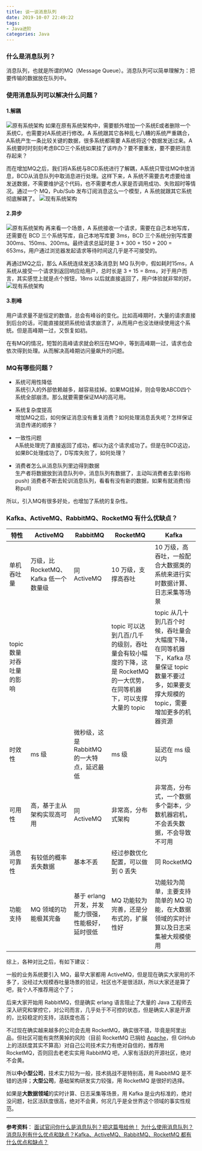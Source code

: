 ```yaml
---
title: 谈一谈消息队列
date: 2019-10-07 22:49:22
tags:
- Java进阶
categories: Java
---
```


### 什么是消息队列？

消息队列，也就是所谓的MQ（Message Queue）。消息队列可以简单理解为：把要传输的数据放在队列中。

### 使用消息队列可以解决什么问题？

#### 1.解耦
![原有系统架构](消息队列/system.png)
如果在原有系统架构中，需要额外增加一个系统E或者删除一个系统C，也需要对A系统进行修改。A 系统跟其它各种乱七八糟的系统严重耦合，A系统产生一条比较关键的数据，很多系统都需要 A系统将这个数据发送过来。A 系统要时时刻刻考虑BCD三个系统如果挂了该咋办？要不要重发，要不要把消息存起来？

而在增加MQ之后，我们将A系统与BCD系统进行了解耦，A系统只管往MQ中放消息，BCD从消息队列中取消息进行处理。这样下来，A 系统不需要去考虑要给谁发送数据，不需要维护这个代码，也不需要考虑人家是否调用成功、失败超时等情况。通过一个 MQ，Pub/Sub 发布订阅消息这么一个模型，A 系统就跟其它系统彻底解耦了。
![现有系统架构](消息队列/systemAfter.png)
#### 2.异步
![原有系统架构](消息队列/systemTiming.png)
再来看一个场景，A 系统接收一个请求，需要在自己本地写库，还需要在 BCD 三个系统写库，自己本地写库要 3ms，BCD 三个系统分别写库要 300ms、150ms、200ms。最终请求总延时是 3 + 300 + 150 + 200 = 653ms，用户通过浏览器发起请求等待时间这几乎是不可接受的。

再通过MQ之后，那么 A系统连续发送3条消息到 MQ 队列中，假如耗时15ms，A 系统从接受一个请求到返回响应给用户，总时长是 3 + 15 = 8ms，对于用户而言，其实感觉上就是点个按钮，18ms 以后就直接返回了，用户体验就非常的好。
![现有系统架构](消息队列/systemTimingAfter.png)

#### 3.削峰
用户请求量不是恒定的数值，总会有峰谷的变化。比如高峰期时，大量的请求直接到后台的话，可能直接就把系统给请求崩溃了，从而用户也没法继续使用这个系统。但是高峰期一过，又恢复如初。

在有MQ的情况，短暂的高峰请求就会积压在MQ中，等到高峰期一过，请求也会依次得到处理。从而解决高峰期访问量飙升的问题。

### MQ有哪些问题？

- 系统可用性降低<br>
系统引入的外部依赖越多，越容易挂掉。如果MQ挂掉，则会导致ABCD四个系统全部崩溃。那么就要需要保证MA的高可用。

- 系统复杂度提高<br>
增加MQ之后，如何保证消息没有重复消费？如何处理消息丢失呢？怎样保证消息传递的顺序？

- 一致性问题<br>
A系统处理完了直接返回了成功，都以为这个请求成功了。但是在BCD这边，如果BC处理成功了，D写库失败了，如何处理？

- 消费者怎么从消息队列里边得到数据<br>
生产者将数据放到消息队列中，消息队列有数据了，主动叫消费者去拿(俗称push)
消费者不断去轮训消息队列，看看有没有新的数据，如果有就消费(俗称pull)

所以，引入MQ有很多好处，也增加了系统的复杂性。

### Kafka、ActiveMQ、RabbitMQ、RocketMQ 有什么优缺点？

| 特性 | ActiveMQ | RabbitMQ | RocketMQ | Kafka |
|---|---|---|---|---|
| 单机吞吐量 | 万级，比 RocketMQ、Kafka 低一个数量级 | 同 ActiveMQ | 10 万级，支撑高吞吐 | 10 万级，高吞吐，一般配合大数据类的系统来进行实时数据计算、日志采集等场景 |
| topic 数量对吞吐量的影响 | | | topic 可以达到几百/几千的级别，吞吐量会有较小幅度的下降，这是 RocketMQ 的一大优势，在同等机器下，可以支撑大量的 topic | topic 从几十到几百个时候，吞吐量会大幅度下降，在同等机器下，Kafka 尽量保证 topic 数量不要过多，如果要支撑大规模的 topic，需要增加更多的机器资源 |
| 时效性 | ms 级 | 微秒级，这是 RabbitMQ 的一大特点，延迟最低 | ms 级 | 延迟在 ms 级以内 |
| 可用性 | 高，基于主从架构实现高可用 | 同 ActiveMQ | 非常高，分布式架构 | 非常高，分布式，一个数据多个副本，少数机器宕机，不会丢失数据，不会导致不可用 |
| 消息可靠性 | 有较低的概率丢失数据 | 基本不丢 | 经过参数优化配置，可以做到 0 丢失 | 同 RocketMQ |
| 功能支持 | MQ 领域的功能极其完备 | 基于 erlang 开发，并发能力很强，性能极好，延时很低 | MQ 功能较为完善，还是分布式的，扩展性好 | 功能较为简单，主要支持简单的 MQ 功能，在大数据领域的实时计算以及日志采集被大规模使用 |


综上，各种对比之后，有如下建议：

一般的业务系统要引入 MQ，最早大家都用 ActiveMQ，但是现在确实大家用的不多了，没经过大规模吞吐量场景的验证，社区也不是很活跃，所以大家还是算了吧，我个人不推荐用这个了；

后来大家开始用 RabbitMQ，但是确实 erlang 语言阻止了大量的 Java 工程师去深入研究和掌控它，对公司而言，几乎处于不可控的状态，但是确实人家是开源的，比较稳定的支持，活跃度也高；

不过现在确实越来越多的公司会去用 RocketMQ，确实很不错，毕竟是阿里出品，但社区可能有突然黄掉的风险（目前 RocketMQ 已捐给 [Apache](https://github.com/apache/rocketmq)，但 GitHub 上的活跃度其实不算高）对自己公司技术实力有绝对自信的，推荐用 RocketMQ，否则回去老老实实用 RabbitMQ 吧，人家有活跃的开源社区，绝对不会黄。

所以**中小型公司**，技术实力较为一般，技术挑战不是特别高，用 RabbitMQ 是不错的选择；**大型公司**，基础架构研发实力较强，用 RocketMQ 是很好的选择。

如果是**大数据领域**的实时计算、日志采集等场景，用 Kafka 是业内标准的，绝对没问题，社区活跃度很高，绝对不会黄，何况几乎是全世界这个领域的事实性规范。

--------

**参考资料**：
[面试官问你什么是消息队列？把这篇甩给他！](http://developer.51cto.com/art/201904/595020.htm)
[为什么使用消息队列？消息队列有什么优点和缺点？Kafka、ActiveMQ、RabbitMQ、RocketMQ 都有什么优点和缺点？](https://doocs.github.io/advanced-java/#/docs/high-concurrency/why-mq)